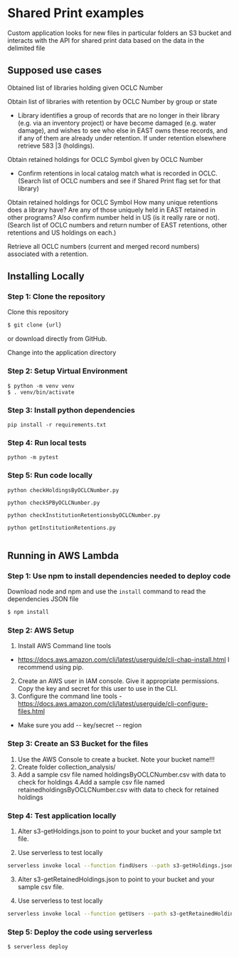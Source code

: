 # Shared Print examples

Custom application looks for new files in particular folders an S3 bucket and interacts with the API for shared print data based on the data in the delimited file

## Supposed use cases

Obtained list of libraries holding given OCLC Number

Obtain list of libraries with retention by OCLC Number by group or state
- Library identifies a group of records that are no longer in their library (e.g. via an inventory project) or have become damaged (e.g. water damage), and wishes to see who else in EAST owns these records, and if any of them are already under retention.  If under retention elsewhere retrieve 583 |3 (holdings). 


Obtain retained holdings for OCLC Symbol given by OCLC Number
- Confirm retentions in local catalog match what is recorded in OCLC.  (Search list of OCLC numbers and see if Shared Print flag set for that library) 


Obtain retained holdings for OCLC Symbol
How many unique retentions does a library have?   Are any of those uniquely held in EAST retained in other programs?  Also confirm number held in US (is it really rare or not). (Search list of OCLC numbers and return number of EAST retentions, other retentions and US holdings on each.)

Retrieve all OCLC numbers (current and merged record numbers) associated with a retention.  

## Installing Locally

### Step 1: Clone the repository
Clone this repository

```bash
$ git clone {url}
```
or download directly from GitHub.

Change into the application directory

### Step 2: Setup Virtual Environment

```
$ python -m venv venv
$ . venv/bin/activate
```

### Step 3: Install python dependencies

```
pip install -r requirements.txt
```

### Step 4: Run local tests

```
python -m pytest
```

### Step 5: Run code locally

```
python checkHoldingsByOCLCNumber.py

python checkSPByOCLCNumber.py

python checkInstitutionRetentionsbyOCLCNumber.py

python getInstitutionRetentions.py


```

## Running in AWS Lambda

### Step 1: Use npm to install dependencies needed to deploy code
Download node and npm and use the `install` command to read the dependencies JSON file 

```bash
$ npm install
```

### Step 2: AWS Setup

1. Install AWS Command line tools
- https://docs.aws.amazon.com/cli/latest/userguide/cli-chap-install.html
I recommend using pip.
2. Create an AWS user in IAM console. Give it appropriate permissions. Copy the key and secret for this user to use in the CLI. 
3. Configure the command line tools - https://docs.aws.amazon.com/cli/latest/userguide/cli-configure-files.html

- Make sure you add 
-- key/secret
-- region
    
### Step 3: Create an S3 Bucket for the files
1. Use the AWS Console to create a bucket. Note your bucket name!!!
2. Create folder collection_analysis/
3. Add a sample csv file named holdingsByOCLCNumber.csv with data to check for holdings
4.Add a sample csv file named retainedholdingsByOCLCNumber.csv with data to check for retained holdings


### Step 4: Test application locally
1. Alter s3-getHoldings.json to point to your bucket and your sample txt file.

2. Use serverless to test locally

```bash
serverless invoke local --function findUsers --path s3-getHoldings.json
```

3. Alter s3-getRetainedHoldings.json to point to your bucket and your sample csv file.

4. Use serverless to test locally

```bash
serverless invoke local --function getUsers --path s3-getRetainedHoldings.json
```

### Step 5: Deploy the code using serverless

```bash
$ serverless deploy
```
